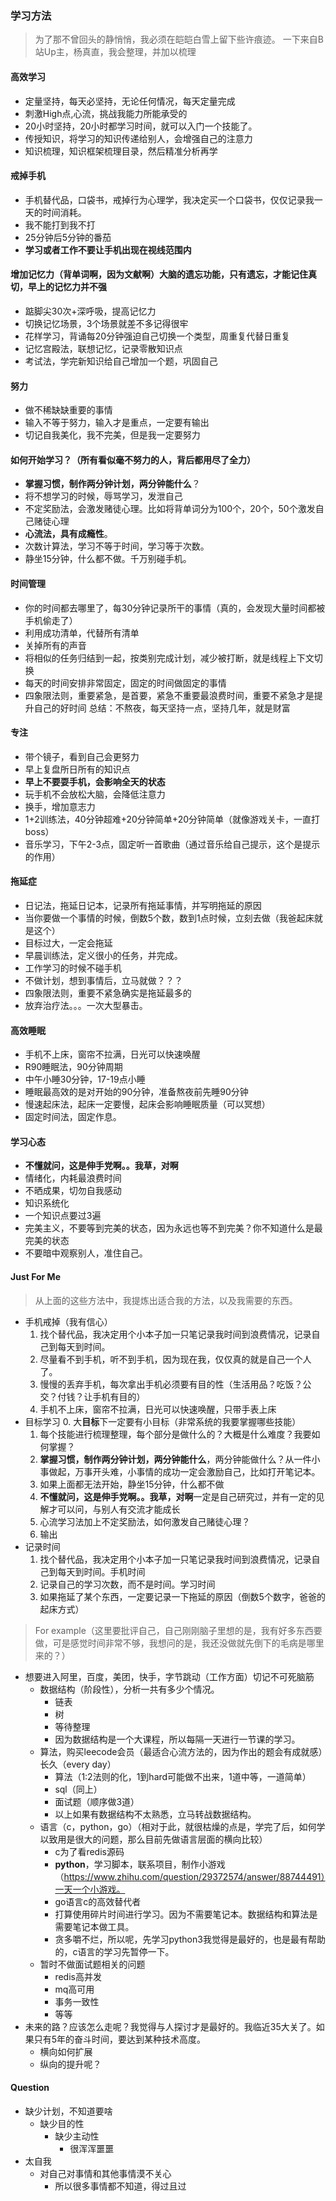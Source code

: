 ### 学习方法
> 为了那不曾回头的静悄悄，我必须在皑皑白雪上留下些许痕迹。
> 一下来自B站Up主，杨真直，我会整理，并加以梳理

#### 高效学习
* 定量坚持，每天必坚持，无论任何情况，每天定量完成
* 刺激High点,心流，挑战我能力所能承受的
* 20小时坚持，20小时都学习时间，就可以入门一个技能了。
* 传授知识，将学习的知识传递给别人，会增强自己的注意力
* 知识梳理，知识框架梳理目录，然后精准分析再学

#### 戒掉手机
* 手机替代品，口袋书，戒掉行为心理学，我决定买一个口袋书，仅仅记录我一天的时间消耗。
* 我不能打到我不打
* 25分钟后5分钟的番茄
* **学习或者工作不要让手机出现在视线范围内**

#### 增加记忆力（背单词啊，因为文献啊）大脑的遗忘功能，只有遗忘，才能记住真切，早上的记忆力并不强
* 踮脚尖30次+深呼吸，提高记忆力
* 切换记忆场景，3个场景就差不多记得很牢
* 花样学习，背诵每20分钟强迫自己切换一个类型，周重复代替日重复
* 记忆宫殿法，联想记忆，记录零散知识点
* 考试法，学完新知识给自己增加一个题，巩固自己

#### 努力
* 做不稀缺缺重要的事情
* 输入不等于努力，输入才是重点，一定要有输出
* 切记自我美化，我不完美，但是我一定要努力


#### 如何开始学习？（所有看似毫不努力的人，背后都用尽了全力）
* **掌握习惯，制作两分钟计划，两分钟能什么**？
* 将不想学习的时候，辱骂学习，发泄自己
* 不定奖励法，会激发赌徒心理。比如将背单词分为100个，20个，50个激发自己赌徒心理
* **心流法，具有成瘾性**。
* 次数计算法，学习不等于时间，学习等于次数。
* 静坐15分钟，什么都不做。千万别碰手机。

#### 时间管理
* 你的时间都去哪里了，每30分钟记录所干的事情（真的，会发现大量时间都被手机偷走了）
* 利用成功清单，代替所有清单
* 关掉所有的声音
* 将相似的任务归结到一起，按类别完成计划，减少被打断，就是线程上下文切换
* 每天的时间安排非常固定，固定的时间做固定的事情
* 四象限法则，重要紧急，是首要，紧急不重要最浪费时间，重要不紧急才是提升自己的好时间
总结：不熬夜，每天坚持一点，坚持几年，就是财富

#### 专注
* 带个镜子，看到自己会更努力
* 早上复盘所日所有的知识点
* **早上不要耍手机，会影响全天的状态**
* 玩手机不会放松大脑，会降低注意力
* 换手，增加意志力
* 1+2训练法，40分钟超难+20分钟简单+20分钟简单（就像游戏关卡，一直打boss）
* 音乐学习，下午2-3点，固定听一首歌曲（通过音乐给自己提示，这个是提示的作用）

#### 拖延症
* 日记法，拖延日记本，记录所有拖延事情，并写明拖延的原因
* 当你要做一个事情的时候，倒数5个数，数到1点时候，立刻去做（我爸起床就是这个）
* 目标过大，一定会拖延
* 早晨训练法，定义很小的任务，并完成。
* 工作学习的时候不碰手机
* 不做计划，想到事情后，立马就做？？？
* 四象限法则，重要不紧急确实是拖延最多的
* 放弃治疗法。。。一次大型暴击。

#### 高效睡眠
* 手机不上床，窗帘不拉满，日光可以快速唤醒
* R90睡眠法，90分钟周期
* 中午小睡30分钟，17-19点小睡
* 睡眠最高效的是对开始的90分钟，准备熬夜前先睡90分钟
* 慢速起床法，起床一定要慢，起床会影响睡眠质量（可以冥想）
* 固定时间法，固定作息。

#### 学习心态
* **不懂就问，这是伸手党啊。。我草，对啊**
* 情绪化，内耗最浪费时间
* 不晒成果，切勿自我感动
* 知识系统化
* 一个知识点要过3遍
* 完美主义，不要等到完美的状态，因为永远也等不到完美？你不知道什么是最完美的状态
* 不要暗中观察别人，准住自己。

#### Just For Me
> 从上面的这些方法中，我提炼出适合我的方法，以及我需要的东西。

* 手机戒掉（我有信心）
  1. 找个替代品，我决定用个小本子加一只笔记录我时间到浪费情况，记录自己到每天到时间。
  2. 尽量看不到手机，听不到手机，因为现在我，仅仅真的就是自己一个人了。
  3. 慢慢的丢弃手机，每次拿出手机必须要有目的性（生活用品？吃饭？公交？付钱？让手机有目的）
  4. 手机不上床，窗帘不拉满，日光可以快速唤醒，只带手表上床
* 目标学习
  0. 大**目标**下一定要有小目标（非常系统的我要掌握哪些技能）
  1. 每个技能进行梳理整理，每个部分是做什么的？大概是什么难度？我要如何掌握？
  2. **掌握习惯，制作两分钟计划，两分钟能什么**，两分钟能做什么？从一件小事做起，万事开头难，小事情的成功一定会激励自己，比如打开笔记本。
  3. 如果上面都无法开始，静坐15分钟，什么都不做
  4. **不懂就问，这是伸手党啊。。我草，对啊**一定是自己研究过，并有一定的见解才可以问，与别人有交流才能成长
  5. 心流学习法加上不定奖励法，如何激发自己赌徒心理？
  6. 输出
* 记录时间
  1.  找个替代品，我决定用个小本子加一只笔记录我时间到浪费情况，记录自己到每天到时间。手机时间
  2.  记录自己的学习次数，而不是时间。学习时间
  3.  如果拖延了某个东西，一定要记录一下拖延的原因（倒数5个数字，爸爸的起床方式）

> For example（这里要批评自己，自己刚刚脑子里想的是，我有好多东西要做，可是感觉时间非常不够，我想问的是，我还没做就先倒下的毛病是哪里来的？）
* 想要进入阿里，百度，美团，快手，字节跳动（工作方面）切记不可死脑筋
  * 数据结构（阶段性），分析一共有多少个情况。
    * 链表
    * 树
    * 等待整理
    * 因为数据结构是一个大课程，所以每隔一天进行一节课的学习。
  * 算法，购买leecode会员（最适合心流方法的，因为作出的题会有成就感）长久（every day）
    * 算法（1:2法则的化，1到hard可能做不出来，1道中等，一道简单）
    * sql（同上）
    * 面试题（顺序做3道）
    * 以上如果有数据结构不太熟悉，立马转战数据结构。
  * 语言（c，python，go）（相对于此，就很枯燥的点是，学完了后，如何学以致用是很大的问题，那么目前先做语言层面的横向比较）
    * c为了看redis源码
    * **python**，学习脚本，联系项目，制作小游戏（https://www.zhihu.com/question/29372574/answer/88744491）一天一个小游戏。
    * go语言c的高效替代者
    * 打算使用碎片时间进行学习。因为不需要笔记本。数据结构和算法是需要笔记本做工具。
    * 贪多嚼不烂，所以呢，先学习python3我觉得是最好的，也是最有帮助的，c语言的学习先暂停一下。
  * 暂时不做面试题相关的问题
    * redis高并发
    * mq高可用
    * 事务一致性
    * 等等
* 未来的路？应该怎么走呢？我觉得与人探讨才是最好的。我临近35大关了。如果只有5年的奋斗时间，要达到某种技术高度。
  * 横向如何扩展
  * 纵向的提升呢？

#### Question
* 缺少计划，不知道要啥
  * 缺少目的性
    * 缺少主动性
      * 很浑浑噩噩
* 太自我
  * 对自己对事情和其他事情漠不关心
    * 所以很多事情都不知道，得过且过
